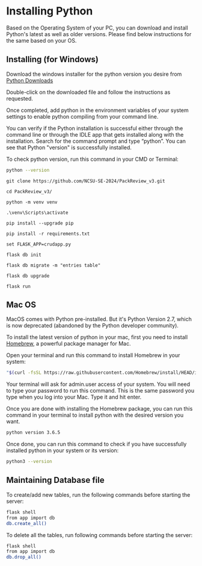 Installing Python
==========================

Based on the Operating System of your PC, you can download and install Python's latest as well as older versions. Please find below instructions for the same based on your OS.


## Installing (for Windows)

Download the windows installer for the python version you desire from [Python Downloads](https://www.python.org/downloads/)

Double-click on the downloaded file and follow the instructions as requested.

Once completed, add python in the environment variables of your system settings to enable python compiling from your command line.

You can verify if the Python installation is successful either through the command line or through the IDLE app that gets installed along with the installation. Search for the command prompt and type “python”. You can see that Python "version" is successfully installed.

To check python version, run this command in your CMD or Terminal:

```bash
python --version
```
```
git clone https://github.com/NCSU-SE-2024/PackReview_v3.git
```
```
cd PackReview_v3/
```
```
python -m venv venv
```
```
.\venv\Scripts\activate
```
```
pip install --upgrade pip
```
```
pip install -r requirements.txt
```
```
set FLASK_APP=crudapp.py
```
```
flask db init
```
```
flask db migrate -m "entries table"
```
```
flask db upgrade
```
```
flask run
```


## Mac OS

MacOS comes with Python pre-installed. But it's Python Version 2.7, which is now deprecated (abandoned by the Python developer community).

To install the latest version of python in your mac, first you need to install [Homebrew](https://brew.sh/), a powerful package manager for Mac.

Open your terminal and run this command to install Homebrew in your system:
```bash
"$(curl -fsSL https://raw.githubusercontent.com/Homebrew/install/HEAD/install.sh)"
```

Your terminal will ask for admin.user access of your system. You will need to type your password to run this command. This is the same password you type when you log into your Mac. Type it and hit enter.

Once you are done with installing the Homebrew package, you can run this command in your terminal to install python with the desired version you want.

```bash
python version 3.6.5
```
Once done, you can run this command to check if you have successfully installed python in your system or its version:
```bash
python3 --version
```

## Maintaining Database file

To create/add new tables, run the following commands before starting the server:
```bash
flask shell
from app import db
db.create_all()
````

To delete all the tables, run following commands before starting the server:
```bash
flask shell
from app import db
db.drop_all()
```

